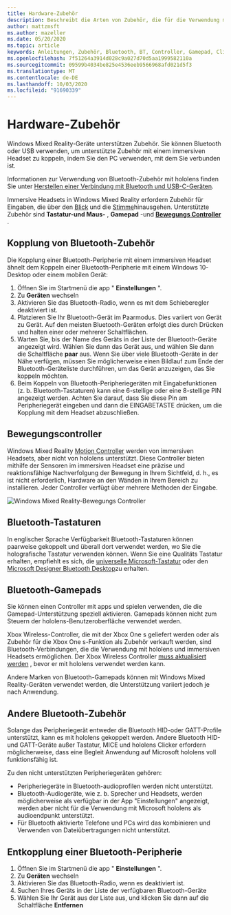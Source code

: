 ```yaml
---
title: Hardware-Zubehör
description: Beschreibt die Arten von Zubehör, die für die Verwendung mit Windows Mixed Reality verfügbar sind, und wie diese eingerichtet werden.
author: mattzmsft
ms.author: mazeller
ms.date: 05/20/2020
ms.topic: article
keywords: Anleitungen, Zubehör, Bluetooth, BT, Controller, Gamepad, Clicker, Xbox
ms.openlocfilehash: 7f51264a3914d028c9a027d70d5aa1999582110a
ms.sourcegitcommit: 09599b4034be825e4536eeb9566968afd021d5f3
ms.translationtype: MT
ms.contentlocale: de-DE
ms.lasthandoff: 10/03/2020
ms.locfileid: "91690339"
---
```

# <a name="hardware-accessories"></a>Hardware-Zubehör

Windows Mixed Reality-Geräte unterstützen Zubehör. Sie können Bluetooth oder USB verwenden, um unterstützte Zubehör mit einem immersiven Headset zu koppeln, indem Sie den PC verwenden, mit dem Sie verbunden ist.

Informationen zur Verwendung von Bluetooth-Zubehör mit hololens finden Sie unter [Herstellen einer Verbindung mit Bluetooth und USB-C-Geräten](https://docs.microsoft.com/hololens/hololens-connect-devices).

Immersive Headsets in Windows Mixed Reality erfordern Zubehör für Eingaben, die über den [Blick](../design/gaze-and-commit.md) und die [Stimme](../design/voice-input.md)hinausgehen. Unterstützte Zubehör sind **Tastatur-und Maus-** , **Gamepad** -und **[Bewegungs Controller](../design/motion-controllers.md)** .

## <a name="pairing-bluetooth-accessories"></a>Kopplung von Bluetooth-Zubehör

Die Kopplung einer Bluetooth-Peripherie mit einem immersiven Headset ähnelt dem Koppeln einer Bluetooth-Peripherie mit einem Windows 10-Desktop oder einem mobilen Gerät:

1. Öffnen Sie im Startmenü die app " **Einstellungen** ".
2. Zu **Geräten** wechseln
3. Aktivieren Sie das Bluetooth-Radio, wenn es mit dem Schieberegler deaktiviert ist.
4. Platzieren Sie Ihr Bluetooth-Gerät im Paarmodus. Dies variiert von Gerät zu Gerät. Auf den meisten Bluetooth-Geräten erfolgt dies durch Drücken und halten einer oder mehrerer Schaltflächen.
5. Warten Sie, bis der Name des Geräts in der Liste der Bluetooth-Geräte angezeigt wird. Wählen Sie dann das Gerät aus, und wählen Sie dann die Schaltfläche **paar** aus. Wenn Sie über viele Bluetooth-Geräte in der Nähe verfügen, müssen Sie möglicherweise einen Bildlauf zum Ende der Bluetooth-Geräteliste durchführen, um das Gerät anzuzeigen, das Sie koppeln möchten.
6. Beim Koppeln von Bluetooth-Peripheriegeräten mit Eingabefunktionen (z. b. Bluetooth-Tastaturen) kann eine 6-stellige oder eine 8-stellige PIN angezeigt werden. Achten Sie darauf, dass Sie diese Pin am Peripheriegerät eingeben und dann die EINGABETASTE drücken, um die Kopplung mit dem Headset abzuschließen.

## <a name="motion-controllers"></a>Bewegungscontroller

Windows Mixed Reality [Motion Controller](../design/motion-controllers.md) werden von immersiven Headsets, aber nicht von hololens unterstützt. Diese Controller bieten mithilfe der Sensoren im immersiven Headset eine präzise und reaktionsfähige Nachverfolgung der Bewegung in Ihrem Sichtfeld, d. h., es ist nicht erforderlich, Hardware an den Wänden in Ihrem Bereich zu installieren. Jeder Controller verfügt über mehrere Methoden der Eingabe.

![Windows Mixed Reality-Bewegungs Controller](../design/images/winmr-ck-1080x1080-350px.jpg)

## <a name="bluetooth-keyboards"></a>Bluetooth-Tastaturen

In englischer Sprache Verfügbarkeit Bluetooth-Tastaturen können paarweise gekoppelt und überall dort verwendet werden, wo Sie die holografische Tastatur verwenden können. Wenn Sie eine Qualitäts Tastatur erhalten, empfiehlt es sich, die [universelle Microsoft-Tastatur](https://www.microsoft.com/accessories/products/keyboards/universal-foldable-keyboard/gu5-00001) oder den [Microsoft Designer Bluetooth Desktop](https://www.microsoft.com/accessories/products/keyboards/designer-bluetooth-desktop/7n9-00001)zu erhalten.

## <a name="bluetooth-gamepads"></a>Bluetooth-Gamepads

Sie können einen Controller mit apps und spielen verwenden, die die Gamepad-Unterstützung speziell aktivieren. Gamepads können nicht zum Steuern der hololens-Benutzeroberfläche verwendet werden.

Xbox Wireless-Controller, die mit der Xbox One s geliefert werden oder als Zubehör für die Xbox One s-Funktion als Zubehör verkauft werden, sind Bluetooth-Verbindungen, die die Verwendung mit hololens und immersiven Headsets ermöglichen. Der Xbox Wireless Controller [muss aktualisiert werden](https://support.xbox.com/xbox-one/accessories/update-controller-for-stereo-headset-adapter) , bevor er mit hololens verwendet werden kann.

Andere Marken von Bluetooth-Gamepads können mit Windows Mixed Reality-Geräten verwendet werden, die Unterstützung variiert jedoch je nach Anwendung.

## <a name="other-bluetooth-accessories"></a>Andere Bluetooth-Zubehör

Solange das Peripheriegerät entweder die Bluetooth HID-oder GATT-Profile unterstützt, kann es mit hololens gekoppelt werden. Andere Bluetooth HID-und GATT-Geräte außer Tastatur, MICE und hololens Clicker erfordern möglicherweise, dass eine Begleit Anwendung auf Microsoft hololens voll funktionsfähig ist.

Zu den nicht unterstützten Peripheriegeräten gehören:

* Peripheriegeräte in Bluetooth-audioprofilen werden nicht unterstützt.
* Bluetooth-Audiogeräte, wie z. b. Sprecher und Headsets, werden möglicherweise als verfügbar in der App "Einstellungen" angezeigt, werden aber nicht für die Verwendung mit Microsoft hololens als audioendpunkt unterstützt.
* Für Bluetooth aktivierte Telefone und PCs wird das kombinieren und Verwenden von Dateiübertragungen nicht unterstützt.

## <a name="unpairing-a-bluetooth-peripheral"></a>Entkopplung einer Bluetooth-Peripherie

1. Öffnen Sie im Startmenü die app " **Einstellungen** ".
2. Zu **Geräten** wechseln
3. Aktivieren Sie das Bluetooth-Radio, wenn es deaktiviert ist.
4. Suchen Ihres Geräts in der Liste der verfügbaren Bluetooth-Geräte
5. Wählen Sie Ihr Gerät aus der Liste aus, und klicken Sie dann auf die Schaltfläche **Entfernen**
